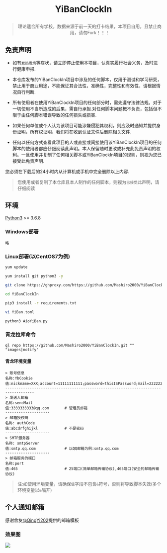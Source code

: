 # <p align="center">YiBanClockIn</p>
> <p align="center">理论适合所有学校，数据来源于前一天的打卡结果，本项目自用，且禁止商用，请勿Fork！！！</p>

## 免责声明
- 如有`发热发烧`等症状，请立即停止使用本项目，认真实履行社会义务，及时进行健康申报.

- 本仓库发布的YiBanClockIn项目中涉及的任何脚本，仅用于测试和学习研究，禁止用于商业用途，不能保证其合法性，准确性，完整性和有效性，请根据情况自行判断.

- 所有使用者在使用YiBanClockIn项目的任何部分时，需先遵守法律法规。对于一切使用不当所造成的后果，需自行承担.对任何脚本问题概不负责，包括但不限于由任何脚本错误导致的任何损失或损害.

- 如果任何单位或个人认为该项目可能涉嫌侵犯其权利，则应及时通知并提供身份证明，所有权证明，我们将在收到认证文件后删除相关文件.

- 任何以任何方式查看此项目的人或直接或间接使用该YiBanClockIn项目的任何脚本的使用者都应仔细阅读此声明。本人保留随时更改或补充此免责声明的权利。一旦使用并复制了任何相关脚本或YiBanClockIn项目的规则，则视为您已接受此免责声明.

您必须在下载后的24小时内从计算机或手机中完全删除以上内容.

> 您使用或者复制了本仓库且本人制作的任何脚本，则视为`已接受`此声明，请仔细阅读



## 环境

[Python3](https://www.python.org/) >= 3.6.8

### Windows部署
`略`

### Linux部署(以CentOS7为例)
```bash
yum update

yum install git python3 -y

git clone https://ghproxy.com/https://github.com/Mashiro2000/YiBanClockIn.git

cd YiBanClockIn

pip3 install -r requirements.txt

vi YiBan.toml

python3 AioYiBan.py
```

### 青龙拉库命令
```
ql repo https://github.com/Mashiro2000/YiBanClockIn.git "" "images|notify"
```

#### 青龙环境变量
```text
> 账号信息
名称:YbCookie
值:nickname=XXX;account=11111111111;password=thisISPassword;mail=2222222222@qq.com;
-----------------------------------------------------------------------------------
> 发送人邮箱
名称:sendMail
值:3333333333@qq.com       # 管理员邮箱
--------------------
> 邮箱授权码
名称: authCode
值:abcdrfghijkl            # 不是密码
--------------------
> SMTP服务器
名称: smtpServer
值:smtp.qq.com             # 以QQ邮箱为例:smtp.qq.com
--------------------
> 邮箱服务的端口
名称:port
值:465                     # 25端口(简单邮箱传输协议),465端口(安全的邮箱传输协议)
```

> 注:如使用环境变量，请确保`值`字段不包含`&`符号，否则将导致脚本失效(多个环境变量以`&`隔开)

## 个人通知邮箱
感谢舍友[@QingYi202](https://github.com/QingYi202)提供的邮箱模板
### 效果图
![](https://cdn.jsdelivr.net/gh/Mashiro2000/YiBanClockIn@main/images/clockIn.jpg)
